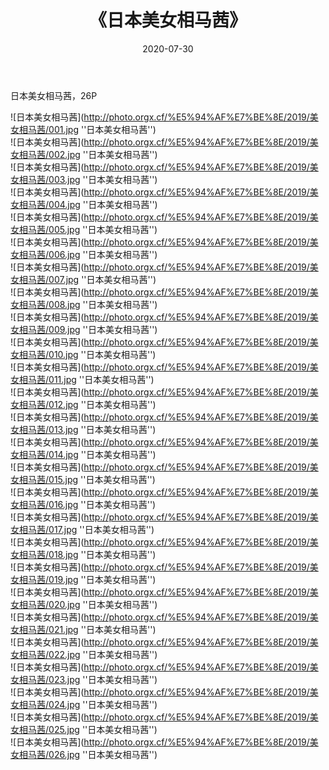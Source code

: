 ﻿---
layout: post
title:  《日本美女相马茜》
date:   2020-07-30
img: http://photo.orgx.cf/%E5%94%AF%E7%BE%8E/2019/美女相马茜/000.jpg
categories: [美女, 清纯, 唯美]
---

日本美女相马茜，26P

![日本美女相马茜](http://photo.orgx.cf/%E5%94%AF%E7%BE%8E/2019/美女相马茜/001.jpg ''日本美女相马茜'') <br>
![日本美女相马茜](http://photo.orgx.cf/%E5%94%AF%E7%BE%8E/2019/美女相马茜/002.jpg ''日本美女相马茜'') <br>
![日本美女相马茜](http://photo.orgx.cf/%E5%94%AF%E7%BE%8E/2019/美女相马茜/003.jpg ''日本美女相马茜'') <br>
![日本美女相马茜](http://photo.orgx.cf/%E5%94%AF%E7%BE%8E/2019/美女相马茜/004.jpg ''日本美女相马茜'') <br>
![日本美女相马茜](http://photo.orgx.cf/%E5%94%AF%E7%BE%8E/2019/美女相马茜/005.jpg ''日本美女相马茜'') <br>
![日本美女相马茜](http://photo.orgx.cf/%E5%94%AF%E7%BE%8E/2019/美女相马茜/006.jpg ''日本美女相马茜'') <br>
![日本美女相马茜](http://photo.orgx.cf/%E5%94%AF%E7%BE%8E/2019/美女相马茜/007.jpg ''日本美女相马茜'') <br>
![日本美女相马茜](http://photo.orgx.cf/%E5%94%AF%E7%BE%8E/2019/美女相马茜/008.jpg ''日本美女相马茜'') <br>
![日本美女相马茜](http://photo.orgx.cf/%E5%94%AF%E7%BE%8E/2019/美女相马茜/009.jpg ''日本美女相马茜'') <br>
![日本美女相马茜](http://photo.orgx.cf/%E5%94%AF%E7%BE%8E/2019/美女相马茜/010.jpg ''日本美女相马茜'') <br>
![日本美女相马茜](http://photo.orgx.cf/%E5%94%AF%E7%BE%8E/2019/美女相马茜/011.jpg ''日本美女相马茜'') <br>
![日本美女相马茜](http://photo.orgx.cf/%E5%94%AF%E7%BE%8E/2019/美女相马茜/012.jpg ''日本美女相马茜'') <br>
![日本美女相马茜](http://photo.orgx.cf/%E5%94%AF%E7%BE%8E/2019/美女相马茜/013.jpg ''日本美女相马茜'') <br>
![日本美女相马茜](http://photo.orgx.cf/%E5%94%AF%E7%BE%8E/2019/美女相马茜/014.jpg ''日本美女相马茜'') <br>
![日本美女相马茜](http://photo.orgx.cf/%E5%94%AF%E7%BE%8E/2019/美女相马茜/015.jpg ''日本美女相马茜'') <br>
![日本美女相马茜](http://photo.orgx.cf/%E5%94%AF%E7%BE%8E/2019/美女相马茜/016.jpg ''日本美女相马茜'') <br>
![日本美女相马茜](http://photo.orgx.cf/%E5%94%AF%E7%BE%8E/2019/美女相马茜/017.jpg ''日本美女相马茜'') <br>
![日本美女相马茜](http://photo.orgx.cf/%E5%94%AF%E7%BE%8E/2019/美女相马茜/018.jpg ''日本美女相马茜'') <br>
![日本美女相马茜](http://photo.orgx.cf/%E5%94%AF%E7%BE%8E/2019/美女相马茜/019.jpg ''日本美女相马茜'') <br>
![日本美女相马茜](http://photo.orgx.cf/%E5%94%AF%E7%BE%8E/2019/美女相马茜/020.jpg ''日本美女相马茜'') <br>
![日本美女相马茜](http://photo.orgx.cf/%E5%94%AF%E7%BE%8E/2019/美女相马茜/021.jpg ''日本美女相马茜'') <br>
![日本美女相马茜](http://photo.orgx.cf/%E5%94%AF%E7%BE%8E/2019/美女相马茜/022.jpg ''日本美女相马茜'') <br>
![日本美女相马茜](http://photo.orgx.cf/%E5%94%AF%E7%BE%8E/2019/美女相马茜/023.jpg ''日本美女相马茜'') <br>
![日本美女相马茜](http://photo.orgx.cf/%E5%94%AF%E7%BE%8E/2019/美女相马茜/024.jpg ''日本美女相马茜'') <br>
![日本美女相马茜](http://photo.orgx.cf/%E5%94%AF%E7%BE%8E/2019/美女相马茜/025.jpg ''日本美女相马茜'') <br>
![日本美女相马茜](http://photo.orgx.cf/%E5%94%AF%E7%BE%8E/2019/美女相马茜/026.jpg ''日本美女相马茜'') <br>

